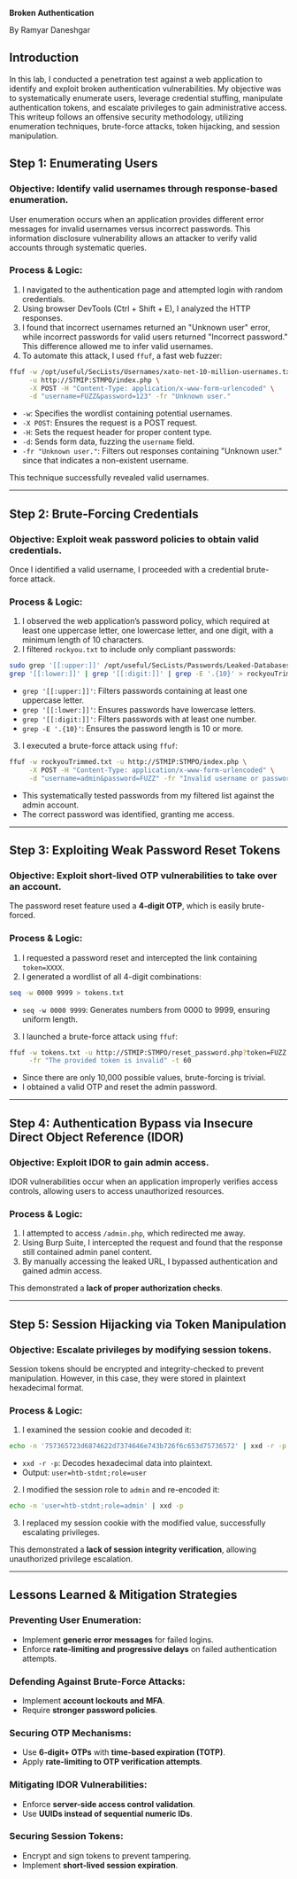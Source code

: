 **Broken Authentication**

By Ramyar Daneshgar 

## **Introduction**

In this lab, I conducted a penetration test against a web application to identify and exploit broken authentication vulnerabilities. My objective was to systematically enumerate users, leverage credential stuffing, manipulate authentication tokens, and escalate privileges to gain administrative access. This writeup follows an offensive security methodology, utilizing enumeration techniques, brute-force attacks, token hijacking, and session manipulation. 


## **Step 1: Enumerating Users**

### **Objective:** Identify valid usernames through response-based enumeration.

User enumeration occurs when an application provides different error messages for invalid usernames versus incorrect passwords. This information disclosure vulnerability allows an attacker to verify valid accounts through systematic queries.

### **Process & Logic:**

1. I navigated to the authentication page and attempted login with random credentials.
2. Using browser DevTools (Ctrl + Shift + E), I analyzed the HTTP responses.
3. I found that incorrect usernames returned an "Unknown user" error, while incorrect passwords for valid users returned "Incorrect password." This difference allowed me to infer valid usernames.
4. To automate this attack, I used `ffuf`, a fast web fuzzer:

```bash
ffuf -w /opt/useful/SecLists/Usernames/xato-net-10-million-usernames.txt \
     -u http://STMIP:STMPO/index.php \
     -X POST -H "Content-Type: application/x-www-form-urlencoded" \
     -d "username=FUZZ&password=123" -fr "Unknown user."
```

- `-w`: Specifies the wordlist containing potential usernames.
- `-X POST`: Ensures the request is a POST request.
- `-H`: Sets the request header for proper content type.
- `-d`: Sends form data, fuzzing the `username` field.
- `-fr "Unknown user."`: Filters out responses containing "Unknown user." since that indicates a non-existent username.

This technique successfully revealed valid usernames.

---

## **Step 2: Brute-Forcing Credentials**

### **Objective:** Exploit weak password policies to obtain valid credentials.

Once I identified a valid username, I proceeded with a credential brute-force attack.

### **Process & Logic:**

1. I observed the web application’s password policy, which required at least one uppercase letter, one lowercase letter, and one digit, with a minimum length of 10 characters.
2. I filtered `rockyou.txt` to include only compliant passwords:

```bash
sudo grep '[[:upper:]]' /opt/useful/SecLists/Passwords/Leaked-Databases/rockyou.txt | \
grep '[[:lower:]]' | grep '[[:digit:]]' | grep -E '.{10}' > rockyouTrimmed.txt
```

- `grep '[[:upper:]]'`: Filters passwords containing at least one uppercase letter.
- `grep '[[:lower:]]'`: Ensures passwords have lowercase letters.
- `grep '[[:digit:]]'`: Filters passwords with at least one number.
- `grep -E '.{10}'`: Ensures the password length is 10 or more.

3. I executed a brute-force attack using `ffuf`:

```bash
ffuf -w rockyouTrimmed.txt -u http://STMIP:STMPO/index.php \
     -X POST -H "Content-Type: application/x-www-form-urlencoded" \
     -d "username=admin&password=FUZZ" -fr "Invalid username or password." -t 60
```

- This systematically tested passwords from my filtered list against the admin account.
- The correct password was identified, granting me access.

---

## **Step 3: Exploiting Weak Password Reset Tokens**

### **Objective:** Exploit short-lived OTP vulnerabilities to take over an account.

The password reset feature used a **4-digit OTP**, which is easily brute-forced.

### **Process & Logic:**

1. I requested a password reset and intercepted the link containing `token=XXXX`.
2. I generated a wordlist of all 4-digit combinations:

```bash
seq -w 0000 9999 > tokens.txt
```

- `seq -w 0000 9999`: Generates numbers from 0000 to 9999, ensuring uniform length.

3. I launched a brute-force attack using `ffuf`:

```bash
ffuf -w tokens.txt -u http://STMIP:STMPO/reset_password.php?token=FUZZ \
     -fr "The provided token is invalid" -t 60
```

- Since there are only 10,000 possible values, brute-forcing is trivial.
- I obtained a valid OTP and reset the admin password.

---

## **Step 4: Authentication Bypass via Insecure Direct Object Reference (IDOR)**

### **Objective:** Exploit IDOR to gain admin access.

IDOR vulnerabilities occur when an application improperly verifies access controls, allowing users to access unauthorized resources.

### **Process & Logic:**

1. I attempted to access `/admin.php`, which redirected me away.
2. Using Burp Suite, I intercepted the request and found that the response still contained admin panel content.
3. By manually accessing the leaked URL, I bypassed authentication and gained admin access.

This demonstrated a **lack of proper authorization checks**.

---

## **Step 5: Session Hijacking via Token Manipulation**

### **Objective:** Escalate privileges by modifying session tokens.

Session tokens should be encrypted and integrity-checked to prevent manipulation. However, in this case, they were stored in plaintext hexadecimal format.

### **Process & Logic:**

1. I examined the session cookie and decoded it:

```bash
echo -n '757365723d6874622d7374646e743b726f6c653d75736572' | xxd -r -p
```

- `xxd -r -p`: Decodes hexadecimal data into plaintext.
- Output: `user=htb-stdnt;role=user`

2. I modified the session role to `admin` and re-encoded it:

```bash
echo -n 'user=htb-stdnt;role=admin' | xxd -p
```

3. I replaced my session cookie with the modified value, successfully escalating privileges.

This demonstrated a **lack of session integrity verification**, allowing unauthorized privilege escalation.

---

## **Lessons Learned & Mitigation Strategies**

### **Preventing User Enumeration:**

- Implement **generic error messages** for failed logins.
- Enforce **rate-limiting and progressive delays** on failed authentication attempts.

### **Defending Against Brute-Force Attacks:**

- Implement **account lockouts and MFA**.
- Require **stronger password policies**.

### **Securing OTP Mechanisms:**

- Use **6-digit+ OTPs** with **time-based expiration (TOTP)**.
- Apply **rate-limiting to OTP verification attempts**.

### **Mitigating IDOR Vulnerabilities:**

- Enforce **server-side access control validation**.
- Use **UUIDs instead of sequential numeric IDs**.

### **Securing Session Tokens:**

- Encrypt and sign tokens to prevent tampering.
- Implement **short-lived session expiration**.



